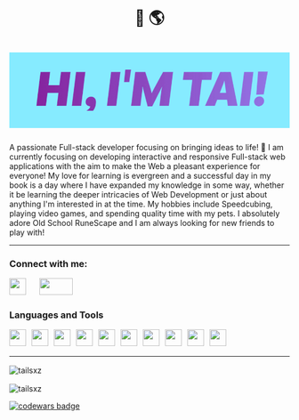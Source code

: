 <h1 align="center"> 👏 🌎 <br /><br /> <img src="/assets/Name.gif"> </h1>
<p>A passionate Full-stack developer focusing on bringing ideas to life! 🎈
  I am currently focusing on developing interactive and responsive Full-stack web applications with the aim to make the Web a pleasant experience for everyone!
  My love for learning is evergreen and a successful day in my book is a day where I have expanded my knowledge in some way, whether it be learning the deeper intricacies of Web Development or just about anything I'm interested in at the time.
  My hobbies include Speedcubing, playing video games, and spending quality time with my pets. I absolutely adore Old School RuneScape and I am always looking for new friends to play with!
  </p>
  
---

<h3 align="left">Connect with me:</h3>

<a style="padding-right: 10px;" href="https://twitter.com/tailsdevin" target="_blank"><img width="30px" height="30px" style="padding-right: 10px;" src="https://cdn.jsdelivr.net/gh/devicons/devicon/icons/twitter/twitter-original.svg" /></a>
<a style="padding-right: 10px;" href="https://www.linkedin.com/in/ptai/" target="_blank"><img width="60px" height="30px" style="padding-right: 10px;" src="https://cdn.jsdelivr.net/gh/devicons/devicon/icons/linkedin/linkedin-original.svg" /></a>

### Languages and Tools

<img align="left" width="30px" height="30px" style="padding-right: 10px;" src="https://cdn.jsdelivr.net/gh/devicons/devicon/icons/javascript/javascript-original.svg" />
<!---<img align="left" width="30px" height="30px" style="padding-right: 10px;" src="https://cdn.jsdelivr.net/gh/devicons/devicon/icons/react/react-original.svg" />--->
<img align="left" width="30px" height="30px" style="padding-right: 10px;" src="https://cdn.jsdelivr.net/gh/devicons/devicon/icons/nodejs/nodejs-original.svg" />
<img align="left" width="30px" height="30px" style="padding-right: 10px;" src="https://cdn.jsdelivr.net/gh/devicons/devicon/icons/css3/css3-original.svg" />
<img align="left" width="30px" height="30px" style="padding-right: 10px;" src="https://cdn.jsdelivr.net/gh/devicons/devicon/icons/html5/html5-original.svg" />
<img align="left" width="30px" height="30px" style="padding-right: 10px;" src="https://cdn.jsdelivr.net/gh/devicons/devicon/icons/mongodb/mongodb-original.svg" />
<img align="left" width="30px" height="30px" style="padding-right: 10px;" src="https://cdn.jsdelivr.net/gh/devicons/devicon/icons/git/git-original.svg" />
<img align="left" width="30px" height="30px" style="padding-right: 10px;" src="https://cdn.jsdelivr.net/gh/devicons/devicon/icons/linux/linux-original.svg" />
<img align="left" width="30px" height="30px" style="padding-right: 10px;" src="https://cdn.jsdelivr.net/gh/devicons/devicon/icons/docker/docker-original-wordmark.svg" />
<img align="left" width="30px" height="30px" style="padding-right: 10px;" src="https://cdn.jsdelivr.net/gh/devicons/devicon/icons/babel/babel-original.svg" />
<img align="left" width="30px" height="30px" style="padding-right: 10px;" src="https://cdn.jsdelivr.net/gh/devicons/devicon/icons/webpack/webpack-original.svg" />
<br />
<br />
          
---

<p><img align="center" src="https://github-readme-stats.vercel.app/api/top-langs?username=tailsxz&show_icons=true&theme=synthwave&title_color=0a0c10&text_color=0a0c10&bg_color=85ebff&hide_border=true&cache_seconds=1800&locale=en&layout=compact" alt="tailsxz" />  </p>

<p><img align="center" src="https://github-readme-streak-stats.herokuapp.com/?user=tailsxz&theme=ocean-gradient" alt="tailsxz" />  </p>

<a href="https://www.codewars.com/users/Tailsxz" target="_blank"><img src="https://www.codewars.com/users/Tailsxz/badges/small" alt="codewars badge"/></a>
